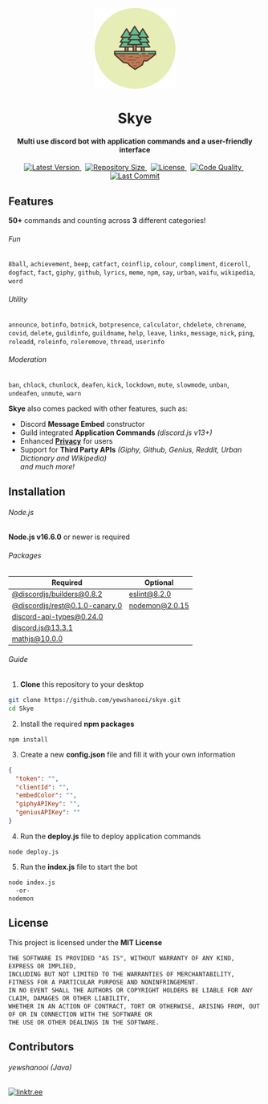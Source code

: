 <p align="center">
    <img src=".github/readme_icon.png" width="161" height="161"/>
</p>

<h1 align="center">
    Skye
    <br>
</h1>

<h4 align="center">Multi use discord bot with application commands and a user-friendly interface</h4>

<p align="center">
        <a href="https://github.com/yewshanooi/skye/releases/">
            <img alt="Latest Version" src="https://img.shields.io/github/v/release/yewshanooi/skye?include_prereleases&style=flat-square">
        </a>
    &nbsp;
        <a href="https://github.com/yewshanooi/skye/">
            <img alt="Repository Size" src="https://img.shields.io/github/repo-size/yewshanooi/skye?style=flat-square">
        </a>
    &nbsp;
        <a href="https://github.com/yewshanooi/skye/blob/main/LICENSE">
            <img alt="License" src="https://img.shields.io/github/license/yewshanooi/skye?style=flat-square">
        </a>
    &nbsp;
        <a href="https://www.codefactor.io/repository/github/yewshanooi/skye/">
            <img alt="Code Quality" src="https://img.shields.io/codefactor/grade/github/yewshanooi/skye?style=flat-square">
        </a>
    &nbsp;
        <a href="https://github.com/yewshanooi/skye/commits/">
            <img alt="Last Commit" src="https://img.shields.io/github/last-commit/yewshanooi/skye?style=flat-square">
        </a>
</p>

## Features
**50+** commands and counting across **3** different categories!
###### Fun
`8ball`, `achievement`, `beep`, `catfact`, `coinflip`, `colour`, `compliment`, `diceroll`, `dogfact`, `fact`, `giphy`, `github`, `lyrics`, `meme`, `npm`, `say`, `urban`, `waifu`, `wikipedia`, `word`

###### Utility
`announce`, `botinfo`, `botnick`, `botpresence`, `calculator`, `chdelete`, `chrename`, `covid`, `delete`, `guildinfo`, `guildname`, `help`, `leave`, `links`, `message`, `nick`, `ping`, `roleadd`, `roleinfo`, `roleremove`, `thread`, `userinfo`

###### Moderation
`ban`, `chlock`, `chunlock`, `deafen`, `kick`, `lockdown`, `mute`, `slowmode`, `unban`, `undeafen`, `unmute`, `warn`

**Skye** also comes packed with other features, such as:
- Discord **Message Embed** constructor
- Guild integrated **Application Commands** *(discord.js v13+)*
- Enhanced [**Privacy**](https://skyebot.weebly.com/privacy.html) for users
- Support for **Third Party APIs** *(Giphy, Github, Genius, Reddit, Urban Dictionary and Wikipedia)*  <br/>
*and much more!*

## Installation
###### Node.js
**Node.js v16.6.0** or newer is required

###### Packages
<table>
  <thead>
    <tr>
      <th>Required</th>
      <th>Optional</th>
    </tr>
  </thead>
  <tbody>
    <tr>
      <td><a href="https://www.npmjs.com/package/@discordjs/builders">@discordjs/builders@0.8.2</a></td>
      <td><a href="https://www.npmjs.com/package/eslint">eslint@8.2.0</a></td>
    </tr>
    <tr>
      <td><a href="https://www.npmjs.com/package/@discordjs/rest">@discordjs/rest@0.1.0-canary.0</a></td>
      <td><a href="https://www.npmjs.com/package/nodemon">nodemon@2.0.15</a></td>
    </tr>
    <tr>
      <td><a href="https://www.npmjs.com/package/discord-api-types">discord-api-types@0.24.0</a></td>
      <td></td>
    </tr>
    <tr>
      <td><a href="https://www.npmjs.com/package/discord.js">discord.js@13.3.1</a></td>
      <td></td>
    </tr>
    <tr>
      <td><a href="https://www.npmjs.com/package/mathjs">mathjs@10.0.0</a></td>
      <td></td>
    </tr>
  </tbody>
</table>

###### Guide
1. **Clone** this repository to your desktop
```sh
git clone https://github.com/yewshanooi/skye.git
cd Skye
```
2. Install the required **npm packages**
```
npm install
```
3. Create a new **config.json** file and fill it with your own information
```json
{
  "token": "",
  "clientId": "",
  "embedColor": "",
  "giphyAPIKey": "",
  "geniusAPIKey": ""
}
```
4. Run the **deploy.js** file to deploy application commands
```
node deploy.js
```
5. Run the **index.js** file to start the bot
```
node index.js
  -or-
nodemon
```

## License
This project is licensed under the **MIT License**
```
THE SOFTWARE IS PROVIDED "AS IS", WITHOUT WARRANTY OF ANY KIND, EXPRESS OR IMPLIED, 
INCLUDING BUT NOT LIMITED TO THE WARRANTIES OF MERCHANTABILITY, FITNESS FOR A PARTICULAR PURPOSE AND NONINFRINGEMENT. 
IN NO EVENT SHALL THE AUTHORS OR COPYRIGHT HOLDERS BE LIABLE FOR ANY CLAIM, DAMAGES OR OTHER LIABILITY, 
WHETHER IN AN ACTION OF CONTRACT, TORT OR OTHERWISE, ARISING FROM, OUT OF OR IN CONNECTION WITH THE SOFTWARE OR 
THE USE OR OTHER DEALINGS IN THE SOFTWARE.
```

## Contributors
###### yewshanooi (Java)
[![linktr.ee](https://img.shields.io/badge/linktree-black?style=for-the-badge&logo=linktree&logoColor=28be7a)](https://linktr.ee/yewshanooi)
